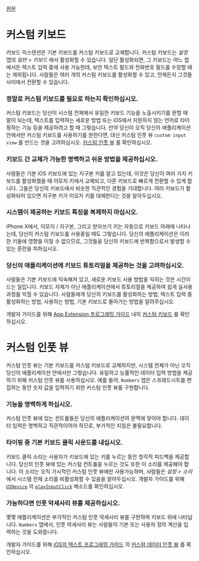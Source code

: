 [원문](https://developer.apple.com/design/human-interface-guidelines/ios/extensions/custom-keyboards/)



# 커스텀 키보드

키보드 익스텐션은 기본 키보드를 커스텀 키보드로 교체합니다. 커스텀 키보드는 *설정* 앱의 *일반 > 키보드* 에서 활성화할 수 있습니다. 일단 활성화되면, 그 키보드는 어느 앱에서든 텍스트 입력 중에 사용 가능한데, 보안 텍스트 필드와 전화번호 필드를 수정할 때는 제외됩니다. 사람들은 여러 개의 커스텀 키보드를 활성화할 수 있고, 언제든지 그것들 사이에서 전환할 수 있습니다.

### 정말로 커스텀 키보드를 필요로 하는지 확인하십시오.

커스텀 키보드는 당신이 시스템 전체에서 유일한 키보드 기능을 노출시키기를 원할 때 말이 되는데, 텍스트를 입력하는 새로운 방법 또는 iOS에서 지원하지 않는 언어로 타이핑하는 기능 등을 제공하려고 할 때 그렇습니다. 만약 당신이 오직 당신의 애플리케이션 안에서만 커스텀 키보드를 사용하기를 원한다면, 대신 커스텀 인풋 뷰 `custom input view` 를 만드는 것을 고려하십시오. [커스텀 인풋 뷰](https://developer.apple.com/design/human-interface-guidelines/ios/extensions/custom-keyboards/#custom-input-views) 를 확인하십시오.

### 키보드 간 교체가 가능한 명백하고 쉬운 방법을 제공하십시오.

사람들은 기본 iOS 키보드에 있는 지구본 키를 알고 있는데, 이것은 당신이 여러 가지 키보드를 활성화했을 때 이모지 키에서 교체되고, 다른 키보드로 빠르게 전환할 수 있게 합니다. 그들은 당신의 키보드에서 비슷한 직관적인 경험을 기대합니다. 여러 키보드가 활성화되어 있으면 지구본 키가 이모지 키를 대체한다는 것을 알아두십시오.

### 시스템이 제공하는 키보드 특징을 복제하지 마십시오.

iPhone X에서, 이모지 / 지구본, 그리고 받아쓰기 키는 자동으로 키보드 아래에 나타나는데, 당신이 커스텀 키보드를 사용중일 때도 그렇습니다. 당신의 애플리케이션은 이러한 키들에 영향을 미칠 수 없으므로, 그것들을 당신의 키보드에 반복함으로서 발생할 수 있는 혼란을 피하십시오.

### 당신의 애플리케이션에 키보드 튜토리얼을 제공하는 것을 고려하십시오.

사람들은 기본 키보드에 익숙해져 있고, 새로운 키보드 사용 방법을 익히는 것은 시간이 드는 일입니다. 키보드 자체가 아닌 애플리케이션에서 튜토리얼을 제공하여 쉽게 실사용 과정를 익힐 수 있습니다. 사람들에게 당신의 키보드를 활성화하는 방법, 텍스트 입력 중 활성화하는 방법, 사용하는 방법, 기본 키보드로 돌아가는 방법을 알려주십시오.

개발자 가이드를 위해 [App Extension 프로그래밍 가이드](https://developer.apple.com/library/content/documentation/General/Conceptual/ExtensibilityPG/index.html) 내의 [커스텀 키보드](https://developer.apple.com/library/content/documentation/General/Conceptual/ExtensibilityPG/CustomKeyboard.html) 를 확인하십시오.



# 커스텀 인풋 뷰

커스텀 인풋 뷰는 기본 키보드를 커스텀 키보드로 교체하지만, 시스템 전체가 아닌 오직 당신의 애플리케이션 안에서만 그렇습니다. 유일하고 능률적인 데이터 입력 방법을 제공하기 위해 커스텀 인풋 뷰를 사용하십시오. 예를 들어, `Numbers` 앱은 스프레드시트를 편집하는 동안 숫자 값을 입력하기 위한 커스텀 인풋 뷰를 구현합니다.

### 기능을 명백하게 하십시오.

커스텀 인풋 뷰에 있는 컨트롤들은 당신의 애플리케이션의 문맥에 맞아야 합니다. 데이터 입력은 명백하고 직관적이어야 하므로, 부가적인 지침은 불필요합니다.

### 타이핑 중 기본 키보드 클릭 사운드를 내십시오.

키보드 클릭 소리는 사용자가 키보드에 있는 키를 누르는 동안 청각적 피드백을 제공합니다. 당신의 인풋 뷰에 있는 커스텀 컨트롤을 누르는 것도 또한 이 소리를 제공해야 합니다. 이 소리는 오직 가시적인 커스텀 인풋 뷰에만 사용가능하며, 사람들은 *설정 > 소리* 에서 시스템 전체 소리를 비활성화할 수 있음을 알아두십시오. 개발자 가이드를 위해 [`UIDevice`](https://developer.apple.com/documentation/uikit/uidevice) 의 [`playInputClick`](https://developer.apple.com/documentation/uikit/uidevice/1620050-playinputclick) 메소드를 확인하십시오.

### 가능하다면 인풋 악세사리 뷰를 제공하십시오.

몇몇 애플리케이션은 부가적인 커스텀 인풋 악세사리 뷰를 구현하여 키보드 위에 나타납니다. `Numbers` 앱에서, 인풋 악세사리 뷰는 사람들이 기본 또는 사용자 정의 계산을 입력하는 것을 도와줍니다.

개발자 가이드를 위해 [iOS의 텍스트 프로그래밍 가이드](https://developer.apple.com/library/content/documentation/StringsTextFonts/Conceptual/TextAndWebiPhoneOS/Introduction/Introduction.html) 의 [커스텀 데이터 인풋 뷰](https://developer.apple.com/library/content/documentation/StringsTextFonts/Conceptual/TextAndWebiPhoneOS/InputViews/InputViews.html) 를 확인하십시오.
